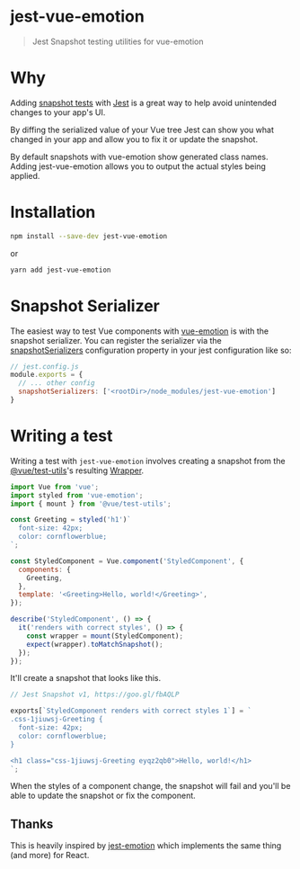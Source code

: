 # jest-vue-emotion

> Jest Snapshot testing utilities for vue-emotion

# Why

Adding [snapshot tests](https://jestjs.io/docs/en/snapshot-testing) with [Jest](https://github.com/facebook/jest) is a great way to help avoid unintended changes to your app's UI.

By diffing the serialized value of your Vue tree Jest can show you what changed in your app and allow you to fix it or update the snapshot.

By default snapshots with vue-emotion show generated class names. Adding jest-vue-emotion allows you to output the actual styles being applied.

# Installation

```bash
npm install --save-dev jest-vue-emotion
```

or

```bash
yarn add jest-vue-emotion
```

# Snapshot Serializer

The easiest way to test Vue components with [vue-emotion](https://github.com/egoist/vue-emotion) is with the snapshot serializer. You can register the serializer via the [snapshotSerializers](https://jestjs.io/docs/en/configuration#snapshotserializers-array-string) configuration property in your jest configuration like so:

```js
// jest.config.js
module.exports = {
  // ... other config
  snapshotSerializers: ['<rootDir>/node_modules/jest-vue-emotion']
}
```


# Writing a test

Writing a test with `jest-vue-emotion` involves creating a snapshot from the [@vue/test-utils](https://github.com/vuejs/vue-test-utils)'s resulting [Wrapper](https://vue-test-utils.vuejs.org/api/wrapper/#properties).

```js
import Vue from 'vue';
import styled from 'vue-emotion';
import { mount } from '@vue/test-utils';

const Greeting = styled('h1')`
  font-size: 42px;
  color: cornflowerblue;
`;

const StyledComponent = Vue.component('StyledComponent', {
  components: {
    Greeting,
  },
  template: '<Greeting>Hello, world!</Greeting>',
});

describe('StyledComponent', () => {
  it('renders with correct styles', () => {
    const wrapper = mount(StyledComponent);
    expect(wrapper).toMatchSnapshot();
  });
});

```

It'll create a snapshot that looks like this.

```jsx
// Jest Snapshot v1, https://goo.gl/fbAQLP

exports[`StyledComponent renders with correct styles 1`] = `
.css-1jiuwsj-Greeting {
  font-size: 42px;
  color: cornflowerblue;
}

<h1 class="css-1jiuwsj-Greeting eyqz2qb0">Hello, world!</h1>
`;
```

When the styles of a component change, the snapshot will fail and you'll be able to update the snapshot or fix the component.

## Thanks

This is heavily inspired by [jest-emotion](https://github.com/emotion-js/emotion/tree/master/packages/jest-emotion) which implements the same thing (and more) for React.
